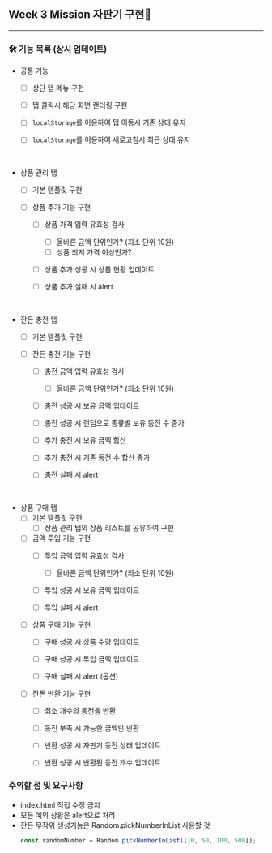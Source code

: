 ## Week 3 Mission 자판기 구현🧃

---

### 🛠 기능 목록 (상시 업데이트) 

- 공통 기능
  - [ ] 상단 탭 메뉴 구현

  - [ ] 탭 클릭시 해당 화면 랜더링 구현

  - [ ] `localStorage`를 이용하여 탭 이동시 기존 상태 유지

  - [ ] `localStorage`를 이용하여 새로고침시 최근 상태 유지

<br>

- 상품 관리 탭
  - [ ] 기본 템플릿 구현

  - [ ] 상품 추가 기능 구현
    - [ ] 상품 가격 입력 유효성 검사
      - [ ] 올바른 금액 단위인가? (최소 단위 10원)  
      - [ ] 상품 최저 가격 이상인가?  

    - [ ] 상품 추가 성공 시 상품 현황 업데이트

    - [ ] 상품 추가 실패 시 alert

<br>

- 잔돈 충전 탭
  - [ ] 기본 템플릿 구현

  - [ ] 잔돈 충전 기능 구현
    - [ ] 충전 금액 입력 유효성 검사
      - [ ] 올바른 금액 단위인가? (최소 단위 10원)
  
    - [ ] 충전 성공 시 보유 금액 업데이트
  
    - [ ] 충전 성공 시 랜덤으로 종류별 보유 동전 수 증가
  
    - [ ] 추가 충전 시 보유 금액 합산  
 
    - [ ] 추가 충전 시 기존 동전 수 합산 증가

    - [ ] 충전 실패 시 alert

<br>

- 상품 구매 탭
  - [ ] 기본 템플릿 구현
    - [ ] 상품 관리 탭의 상품 리스트를 공유하여 구현

  - [ ] 금액 투입 기능 구현
    - [ ] 투입 금액 입력 유효성 검사
      - [ ] 올바른 금액 단위인가? (최소 단위 10원)

    - [ ] 투입 성공 시 보유 금액 업데이트

    - [ ] 투입 실패 시 alert
  
  - [ ] 상품 구매 기능 구현
    - [ ] 구매 성공 시 상품 수량 업데이트  
       
    - [ ] 구매 성공 시 투입 금액 업데이트

    - [ ] 구매 실패 시 alert (옵션)

  - [ ] 잔돈 반환 기능 구현
    - [ ] 최소 개수의 동전을 반환

    - [ ] 동전 부족 시 가능한 금액만 반환  

    - [ ] 반환 성공 시 자판기 동전 상태 업데이트

    - [ ] 반환 성공 시 반환된 동전 개수 업데이트

### 주의할 점 및 요구사항

- index.html 직접 수정 금지
- 모든 예외 상황은 alert으로 처리 
- 잔돈 무작위 생성기능은 Random.pickNumberInList 사용할 것 
  ```javascript
  const randomNumber = Random.pickNumberInList([10, 50, 100, 500]);
  ```
